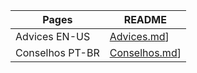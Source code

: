 | Pages | README |
| ------ | ------ |
| Advices EN-US | [Advices.md](https://github.com/klebercarvalho/Advices/blob/master/Advices.md)]|
| Conselhos PT-BR | [Conselhos.md](https://github.com/klebercarvalho/Advices/blob/master/Conselhos.md)]|
